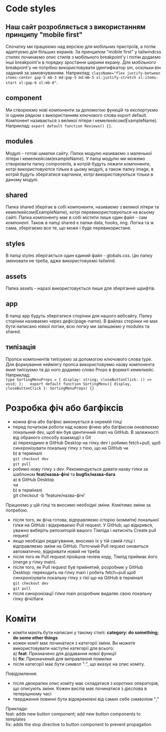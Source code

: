 # Code styles

## Наш сайт розробляється з використанням принципу "mobile first" 
Спочатку ми працюємо над версією для мобільних пристроїв, а потім адаптуємо для більших екранів.
За принципом "mobile first" у tailwindcss стилях починаємо опис стилів з мобільного breakpoint'у і потім додаємо інші breakpoint'и в порядку зростання ширини екрану. Для мобільного breakpoint'у не потрібно використовувати ідентифікатор sm, оскільки він заданий за замовчуванням. Наприклад: ``className="flex justify-between items-center gap-5 mb-3 md:gap-5 md:mb-5 xl:justify-stretch xl:items-start xl:gap-6 xl:mb-0"``.

## component
Ми створюємо нові компоненти за допомогою функцій та експортуємо їх одним рядком з використанням ключового слова export default. Компонент називається з великої літери і кемелкейсом(ExampleName). Наприклад: ``export default function Reviews() {}``.

## modules
Модулі - готові шматки сайту. Папки модулю називаємо з маленької літери і кемелкейсом(exampleName). У папці модулю ми можемо створювати папку components, в котрій будуть лежати компоненти, котрі використовуются тільки в цьому модулі, а також папку image, в котрій будуть зберігатися картинки, котрі використовуються тільки в даному модулі.

## shared
Папка shared зберігає в собі компоненти, називаємо з великої літери та кемелкейсом(ExampleName), котрі перевикористовуються на всьому сайті. Папка компоненту має в собі містити лише один файл - сам компонент. Також в папці shared є папки data, hooks, img. Логіка та ж сама, зберігаємо все те, що може і буде перевикористане.

## styles
В папці styles зберігається один єдиний файл - globals.css. Цю папку змінювати не треба, адже використовуємо tailwind.

## assets
Папка assets - наразі використовується лише для зберігання шрифтів.

## app
В папці app будуть зберігатися сторінки для нашого вебсайту. Папку сторінки називаємо через дефіс(page-name). В файлах сторінки не має бути написано ніякої логіки, всю логіку ми залишаємо у modules та shared.

## типiзацiя
Пропси компонентів типізуємо за допомогою ключового слова type. Для формування неймiнгу пропса використовуемо назву компонента який типiзуемо та до ного додаемо слово Props в форматi кемелкейс. Наприклад:   
``type SortingMenuProps = {
  display: string;
  closeButtonClick: () => void;
};  
export default function SortingMenu({ display, closeButtonClick }: SortingMenuProps) {}``

# Розробка фіч або багфіксів
- кожна фіча або багфікс виконується в  окремій гілці  
- перед початком роботи над новою фічею або багфіксом оновлюємо локальний dev, щоб він був ідентичний main на GitHub. В залежності від обраного способу взаємодії з Git   
 a) переходимо  в GitHub Desktop на гілку dev і робимо fetch+pull, щоб синхронізувати локальну гілку з тією, що на GitHub чи   
 b) в терміналі  
``git checkout dev``    
``git pull``
- робимо нову гілку з dev. Рекомендується давати назву гілки за шаблоном **feat/назва-фічі** та **bugfix/назва-бага**  
 a) в GitHub Desktop   
чи   
 b) в терміналі  
git checkout -b ‘feature/назва-фічі’

Працюємо у цій гілці та вносимо необхідні зміни. Комітимо зміни за потребою.
- після того, як фіча готова, відправляємо історію (комміти) локальної гілки на GitHub і відкриваємо Pull request. У GitHub, що відкрився, уважно виберіть репозиторій вашого Tімліда і натисніть Create pull request
- якщо необхідні редагування, вносимо їх у тій самій гілці і відправляємо зміни на GitHub. Поточний Pull request оновиться автоматично, відкривати новий не треба
- після того як Pull request  пройшов review коду, Тімлід приймає його (merge у гілку main).  
- після того, як Pull request був прийнятий, розробник у GitHub Desktop: переходить на гілку main і робить fetch+pull щоб синхронізувати локальну гілку з тієї що на GitHub в терміналі  
``git checkout dev``    
``git pull``  
- після синхронізації гілки main розробник видаляє свою локальну гілку фічі/баги

# Коміти
- коміти мають бути написані у такому стилі: **category: do something; do some other things**
- кожен коміт має починатися з категорії зміни. Ви можете використовувати наступні категорії для всього:  
 a) **feat**: Призначено для додавання нової функції  
 b) **fix**: Призначений для виправлення помилки  
- після категорії має бути символ ":", що вказує на опис коміту.

Повiдомлення:
- після двокрапки опис коміту має складатися з коротких операторів, що описують зміни. Кожен вислів має починатися з дієслова в теперiшнюму часi
- твердження повинні бути відокремлені від самих себе символом ";"

Приклади:  
feat: adds new button component; add new button components to templates    
fix: adds the stop directive to button component to prevent propagation
‌

